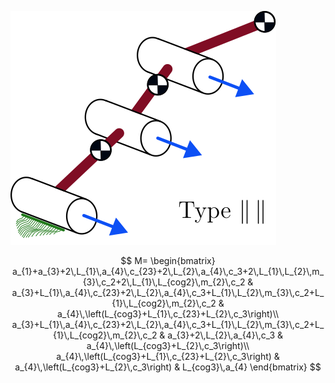 ![planar](images/planar_par_par.svg)

$$
M=
\begin{bmatrix} a_{1}+a_{3}+2\,L_{1}\,a_{4}\,c_{23}+2\,L_{2}\,a_{4}\,c_3+2\,L_{1}\,L_{2}\,m_{3}\,c_2+2\,L_{1}\,L_{cog2}\,m_{2}\,c_2 & a_{3}+L_{1}\,a_{4}\,c_{23}+2\,L_{2}\,a_{4}\,c_3+L_{1}\,L_{2}\,m_{3}\,c_2+L_{1}\,L_{cog2}\,m_{2}\,c_2 & a_{4}\,\left(L_{cog3}+L_{1}\,c_{23}+L_{2}\,c_3\right)\\ a_{3}+L_{1}\,a_{4}\,c_{23}+2\,L_{2}\,a_{4}\,c_3+L_{1}\,L_{2}\,m_{3}\,c_2+L_{1}\,L_{cog2}\,m_{2}\,c_2 & a_{3}+2\,L_{2}\,a_{4}\,c_3 & a_{4}\,\left(L_{cog3}+L_{2}\,c_3\right)\\ a_{4}\,\left(L_{cog3}+L_{1}\,c_{23}+L_{2}\,c_3\right) & a_{4}\,\left(L_{cog3}+L_{2}\,c_3\right) & L_{cog3}\,a_{4} \end{bmatrix}
$$

